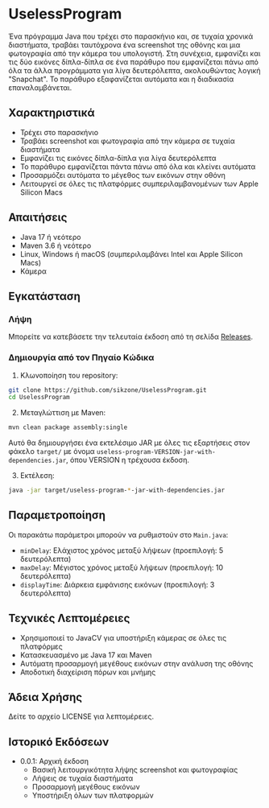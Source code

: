 # UselessProgram

Ένα πρόγραμμα Java που τρέχει στο παρασκήνιο και, σε τυχαία χρονικά διαστήματα, τραβάει ταυτόχρονα ένα screenshot της οθόνης και μια φωτογραφία από την κάμερα του υπολογιστή. Στη συνέχεια, εμφανίζει και τις δύο εικόνες δίπλα-δίπλα σε ένα παράθυρο που εμφανίζεται πάνω από όλα τα άλλα προγράμματα για λίγα δευτερόλεπτα, ακολουθώντας λογική "Snapchat". Το παράθυρο εξαφανίζεται αυτόματα και η διαδικασία επαναλαμβάνεται.

## Χαρακτηριστικά

- Τρέχει στο παρασκήνιο
- Τραβάει screenshot και φωτογραφία από την κάμερα σε τυχαία διαστήματα
- Εμφανίζει τις εικόνες δίπλα-δίπλα για λίγα δευτερόλεπτα
- Το παράθυρο εμφανίζεται πάντα πάνω από όλα και κλείνει αυτόματα
- Προσαρμόζει αυτόματα το μέγεθος των εικόνων στην οθόνη
- Λειτουργεί σε όλες τις πλατφόρμες συμπεριλαμβανομένων των Apple Silicon Macs

## Απαιτήσεις

- Java 17 ή νεότερο
- Maven 3.6 ή νεότερο
- Linux, Windows ή macOS (συμπεριλαμβάνει Intel και Apple Silicon Macs)
- Κάμερα

## Εγκατάσταση

### Λήψη

Μπορείτε να κατεβάσετε την τελευταία έκδοση από τη σελίδα [Releases](https://github.com/sikzone/UselessProgram/releases).

### Δημιουργία από τον Πηγαίο Κώδικα

1. Κλωνοποίηση του repository:

```bash
git clone https://github.com/sikzone/UselessProgram.git
cd UselessProgram
```

2. Μεταγλώττιση με Maven:

```bash
mvn clean package assembly:single
```

Αυτό θα δημιουργήσει ένα εκτελέσιμο JAR με όλες τις εξαρτήσεις στον φάκελο `target/` με όνομα `useless-program-VERSION-jar-with-dependencies.jar`, όπου VERSION η τρέχουσα έκδοση.

3. Εκτέλεση:

```bash
java -jar target/useless-program-*-jar-with-dependencies.jar
```

## Παραμετροποίηση

Οι παρακάτω παράμετροι μπορούν να ρυθμιστούν στο `Main.java`:

- `minDelay`: Ελάχιστος χρόνος μεταξύ λήψεων (προεπιλογή: 5 δευτερόλεπτα)
- `maxDelay`: Μέγιστος χρόνος μεταξύ λήψεων (προεπιλογή: 10 δευτερόλεπτα)
- `displayTime`: Διάρκεια εμφάνισης εικόνων (προεπιλογή: 3 δευτερόλεπτα)

## Τεχνικές Λεπτομέρειες

- Χρησιμοποιεί το JavaCV για υποστήριξη κάμερας σε όλες τις πλατφόρμες
- Κατασκευασμένο με Java 17 και Maven
- Αυτόματη προσαρμογή μεγέθους εικόνων στην ανάλυση της οθόνης
- Αποδοτική διαχείριση πόρων και μνήμης

## Άδεια Χρήσης

Δείτε το αρχείο LICENSE για λεπτομέρειες.

## Ιστορικό Εκδόσεων

- 0.0.1: Αρχική έκδοση
  - Βασική λειτουργικότητα λήψης screenshot και φωτογραφίας
  - Λήψεις σε τυχαία διαστήματα
  - Προσαρμογή μεγέθους εικόνων
  - Υποστήριξη όλων των πλατφορμών
